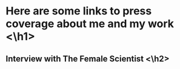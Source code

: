 <h1> Here are some links to press coverage about me and my work <\h1>

<h2>Interview with The Female Scientist <\h2>

